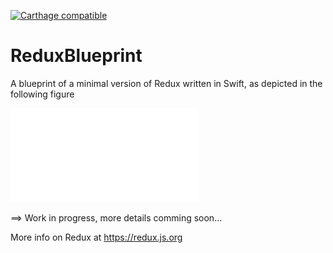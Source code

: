 [![Carthage compatible](https://img.shields.io/badge/Carthage-compatible-4BC51D.svg?style=flat)](https://github.com/Carthage/Carthage)

# ReduxBlueprint

A blueprint of a minimal version of Redux written in Swift, as depicted in the following figure

![Figure 1](images/design.pdf?raw=true "Title")

==> Work in progress, more details comming soon...

More info on Redux at https://redux.js.org
